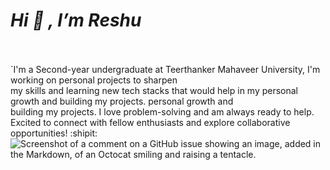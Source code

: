 # _Hi 👋 , I’m Reshu_<br> <br>
`I'm a Second-year undergraduate at Teerthanker Mahaveer University, I'm working on personal projects to sharpen<br>
 my skills and learning new tech stacks that would help in my personal growth and building my projects. personal growth and  <br>
building my projects. I love problem-solving and am always ready to
help. Excited to connect with fellow enthusiasts and explore collaborative opportunities! :shipit: <br>![Screenshot of a comment on a GitHub issue showing an image, added in the Markdown, of an Octocat smiling and raising a tentacle.](https://user-images.githubusercontent.com/465125/151564444-07f17c75-0ad0-490b-8273-57b85c82d197.svg)        
